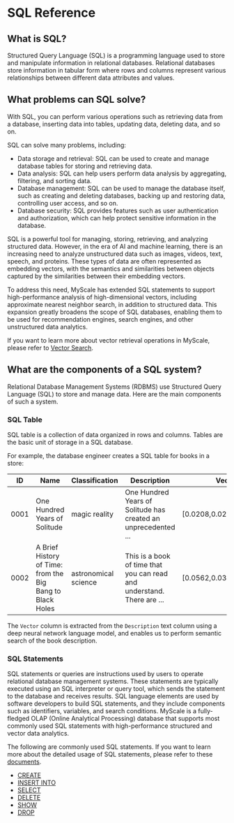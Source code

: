 # SQL Reference

## What is SQL?

Structured Query Language (SQL) is a programming language used to store and manipulate information in relational databases. Relational databases store information in tabular form where rows and columns represent various relationships between different data attributes and values.

## What problems can SQL solve?

With SQL, you can perform various operations such as retrieving data from a database, inserting data into tables, updating data, deleting data, and so on.

SQL can solve many problems, including:

- Data storage and retrieval: SQL can be used to create and manage database tables for storing and retrieving data.
- Data analysis: SQL can help users perform data analysis by aggregating, filtering, and sorting data.
- Database management: SQL can be used to manage the database itself, such as creating and deleting databases, backing up and restoring data, controlling user access, and so on.
- Database security: SQL provides features such as user authentication and authorization, which can help protect sensitive information in the database.

SQL is a powerful tool for managing, storing, retrieving, and analyzing structured data. However, in the era of AI and machine learning, there is an increasing need to analyze unstructured data such as images, videos, text, speech, and proteins. These types of data are often represented as embedding vectors, with the semantics and similarities between objects captured by the similarities between their embedding vectors.

To address this need, MyScale has extended SQL statements to support high-performance analysis of high-dimensional vectors, including approximate nearest neighbor search, in addition to structured data. This expansion greatly broadens the scope of SQL databases, enabling them to be used for recommendation engines, search engines, and other unstructured data analytics.

[comment]: # (可以在这里放一个 SQL + vector 的架构图)

If you want to learn more about vector retrieval operations in MyScale, please refer to [Vector Search](../vector-search.md).

## What are the components of a SQL system?

Relational Database Management Systems (RDBMS) use Structured Query Language (SQL) to store and manage data. Here are the main components of such a system.

### SQL Table

SQL table is a collection of data organized in rows and columns. Tables are the basic unit of storage in a SQL database.

For example, the database engineer creates a SQL table for books in a store:

|ID|Name|Classification|Description|Vector|
|---|---|---|---|---|
|0001|One Hundred Years of Solitude|magic reality|One Hundred Years of Solitude has created an unprecedented ...|[0.0208,0.0249,...,0.0862]|
|0002|A Brief History of Time: from the Big Bang to Black Holes|astronomical science|This is a book of time that you can read and understand. There are ...|[0.0562,0.0329,...,0.0359]|

The `Vector` column is extracted from the `Description` text column using a deep neural network language model, and enables us to perform semantic search of the book description.

### SQL Statements

SQL statements or queries are instructions used by users to operate relational database management systems. These statements are typically executed using an SQL interpreter or query tool, which sends the statement to the database and receives results. SQL language elements are used by software developers to build SQL statements, and they include components such as identifiers, variables, and search conditions. MyScale is a fully-fledged OLAP (Online Analytical Processing) database that supports most commonly used SQL statements with high-performance structured and vector data analytics.

The following are commonly used SQL statements. If you want to learn more about the detailed usage of SQL statements, please refer to these [documents](https://clickhouse.com/docs/en/sql-reference/statements/).

- [CREATE](./create-queries.md)
- [INSERT INTO](./insert-into-queries.md)
- [SELECT](./select-queries.md)
- [DELETE](./delete-queries.md)
- [SHOW](./show-queries.md)
- [DROP](./drop-queries.md)

